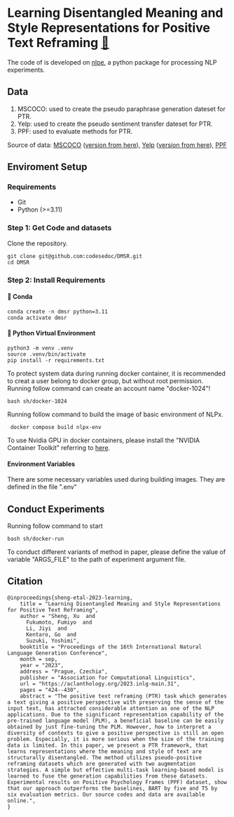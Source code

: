 # Learning Disentangled Meaning and Style Representations for Positive Text Reframing [:link:](https://aclanthology.org/2023.inlg-main.31/)

The code of is developed on [nlpe](https://github.com/codesedoc/nlpe), a python package for processing NLP experiments.

## Data
<ol>
    <li> MSCOCO: used to create the pseudo paraphrase generation dateset for PTR. </li>
    <li> Yelp: used to create the pseudo sentiment transfer dateset for PTR. </li>
    <li> PPF: used to evaluate methods for PTR. </li>
</ol>

Source of data: [MSCOCO](https://cocodataset.org/#home) ([version from here](https://github.com/IBM/quality-controlled-paraphrase-generation/tree/main/data/mscoco)), [Yelp](https://www.yelp.com/dataset) ([version from here](https://github.com/shentianxiao/language-style-transfer/tree/master/data/yelp)), [PPF](https://github.com/SALT-NLP/positive-frames)

## Enviroment Setup
### Requirements
<ul>
    <li> Git </li>
    <li> Python (>=3.11) </li>
</ul>

### Step 1: Get Code and datasets
Clone the repository.
```shell
git clone git@github.com:codesedoc/DMSR.git
cd DMSR
```
### Step 2: Install Requirements
#### :large_blue_diamond: Conda
```shell
conda create -n dmsr python=3.11
conda activate dmsr
```
#### :large_blue_diamond: Python Virtual Environment
```shell
python3 -m venv .venv
source .venv/bin/activate
pip install -r requirements.txt
```
To protect system data during running docker container, it is recommended to creat a user belong to docker group, but without root permission.
Running follow command can create an account name "docker-1024"!

` bash sh/docker-1024 `

Running follow command to build the image of basic environment of NLPx. 

` docker compose build nlpx-env`

To use Nvidia GPU in docker containers, please install the "NVIDIA Container Toolkit" referring to [here](https://docs.nvidia.com/datacenter/cloud-native/container-toolkit/latest/install-guide.html#installing-with-apt).

#### Environment Variables

There are some necessary variables used during building images. They are defined in the file ".env" 

## Conduct Experiments
Running follow command to start 

` bash sh/docker-run `

To conduct different variants of method in paper, please define the value of variable "ARGS_FILE" to the path of experiment argument file.

## Citation

```
@inproceedings{sheng-etal-2023-learning,
    title = "Learning Disentangled Meaning and Style Representations for Positive Text Reframing",
    author = "Sheng, Xu  and
      Fukumoto, Fumiyo  and
      Li, Jiyi  and
      Kentaro, Go  and
      Suzuki, Yoshimi",
    booktitle = "Proceedings of the 16th International Natural Language Generation Conference",
    month = sep,
    year = "2023",
    address = "Prague, Czechia",
    publisher = "Association for Computational Linguistics",
    url = "https://aclanthology.org/2023.inlg-main.31",
    pages = "424--430",
    abstract = "The positive text reframing (PTR) task which generates a text giving a positive perspective with preserving the sense of the input text, has attracted considerable attention as one of the NLP applications. Due to the significant representation capability of the pre-trained language model (PLM), a beneficial baseline can be easily obtained by just fine-tuning the PLM. However, how to interpret a diversity of contexts to give a positive perspective is still an open problem. Especially, it is more serious when the size of the training data is limited. In this paper, we present a PTR framework, that learns representations where the meaning and style of text are structurally disentangled. The method utilizes pseudo-positive reframing datasets which are generated with two augmentation strategies. A simple but effective multi-task learning-based model is learned to fuse the generation capabilities from these datasets. Experimental results on Positive Psychology Frames (PPF) dataset, show that our approach outperforms the baselines, BART by five and T5 by six evaluation metrics. Our source codes and data are available online.",
}
```